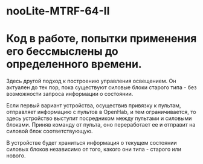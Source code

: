 # nooLite-MTRF-64-II

# Код в работе, попытки применения его бессмыслены до определенного времени.

Здесь другой подход к построению управления освещением. Он актуален до тех пор, пока существуют силовые блоки старого типа - без возможности запроса информации о состоянии. 

Если первый вариант устройства, осуществив привязку к пультам, отправляет информацию с пультов в OpenHab, и тем ограничивается, то здесь устройство выступит посредником между пультами и силовыми блоками. Приняв команду от пульта, оно переработает ее и отправит на силовой блок соответствующую. 

В устройстве будет храниться информация о  текущем состоянии силовых блоков независимо от того, какого они типа - старого или нового.  
 
